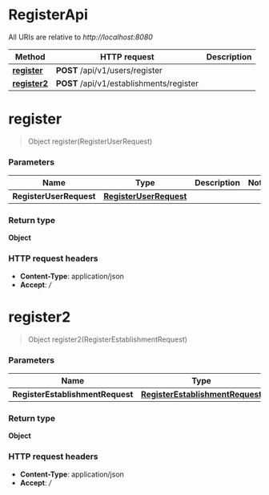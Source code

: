 # RegisterApi

All URIs are relative to *http://localhost:8080*

| Method                                    | HTTP request                             | Description |
|-------------------------------------------|------------------------------------------|-------------|
| [**register**](RegisterApi.md#register)   | **POST** /api/v1/users/register          |             |
| [**register2**](RegisterApi.md#register2) | **POST** /api/v1/establishments/register |             |

<a name="register"></a>

# **register**

> Object register(RegisterUserRequest)

### Parameters

| Name                    | Type                                                        | Description | Notes |
|-------------------------|-------------------------------------------------------------|-------------|-------|
| **RegisterUserRequest** | [**RegisterUserRequest**](../Models/RegisterUserRequest.md) |             |       |

### Return type

**Object**

### HTTP request headers

- **Content-Type**: application/json
- **Accept**: */*

<a name="register2"></a>

# **register2**

> Object register2(RegisterEstablishmentRequest)

### Parameters

| Name                             | Type                                                                          | Description | Notes |
|----------------------------------|-------------------------------------------------------------------------------|-------------|-------|
| **RegisterEstablishmentRequest** | [**RegisterEstablishmentRequest**](../Models/RegisterEstablishmentRequest.md) |             |       |

### Return type

**Object**

### HTTP request headers

- **Content-Type**: application/json
- **Accept**: */*


